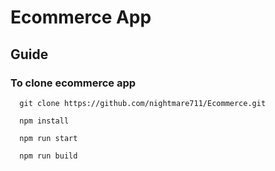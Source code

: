 # Ecommerce App
## Guide
### To clone ecommerce app

```
  git clone https://github.com/nightmare711/Ecommerce.git

  npm install

  npm run start

  npm run build
``` 
